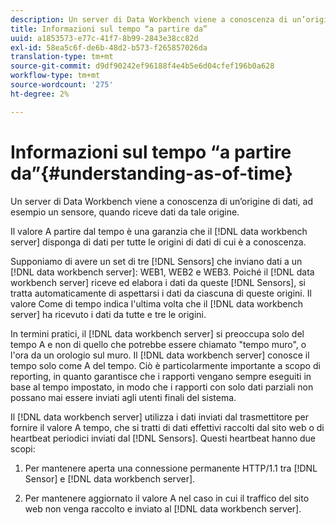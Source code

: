 ```yaml
---
description: Un server di Data Workbench viene a conoscenza di un’origine di dati, ad esempio un sensore, quando riceve dati da tale origine.
title: Informazioni sul tempo “a partire da”
uuid: a1853573-e77c-41f7-8b99-2843e38cc82d
exl-id: 58ea5c6f-de6b-48d2-b573-f265857026da
translation-type: tm+mt
source-git-commit: d9df90242ef96188f4e4b5e6d04cfef196b0a628
workflow-type: tm+mt
source-wordcount: '275'
ht-degree: 2%

---
```


# Informazioni sul tempo “a partire da”{#understanding-as-of-time}

Un server di Data Workbench viene a conoscenza di un’origine di dati, ad esempio un sensore, quando riceve dati da tale origine.

Il valore A partire dal tempo è una garanzia che il [!DNL data workbench server] disponga di dati per tutte le origini di dati di cui è a conoscenza.

Supponiamo di avere un set di tre [!DNL Sensors] che inviano dati a un [!DNL data workbench server]: WEB1, WEB2 e WEB3. Poiché il [!DNL data workbench server] riceve ed elabora i dati da queste [!DNL Sensors], si tratta automaticamente di aspettarsi i dati da ciascuna di queste origini. Il valore Come di tempo indica l&#39;ultima volta che il [!DNL data workbench server] ha ricevuto i dati da tutte e tre le origini.

In termini pratici, il [!DNL data workbench server] si preoccupa solo del tempo A e non di quello che potrebbe essere chiamato &quot;tempo muro&quot;, o l&#39;ora da un orologio sul muro. Il [!DNL data workbench server] conosce il tempo solo come A del tempo. Ciò è particolarmente importante a scopo di reporting, in quanto garantisce che i rapporti vengano sempre eseguiti in base al tempo impostato, in modo che i rapporti con solo dati parziali non possano mai essere inviati agli utenti finali del sistema.

Il [!DNL data workbench server] utilizza i dati inviati dal trasmettitore per fornire il valore A tempo, che si tratti di dati effettivi raccolti dal sito web o di heartbeat periodici inviati dal [!DNL Sensors]. Questi heartbeat hanno due scopi:

1. Per mantenere aperta una connessione permanente HTTP/1.1 tra [!DNL Sensor] e [!DNL data workbench server].

1. Per mantenere aggiornato il valore A nel caso in cui il traffico del sito web non venga raccolto e inviato al [!DNL data workbench server].

